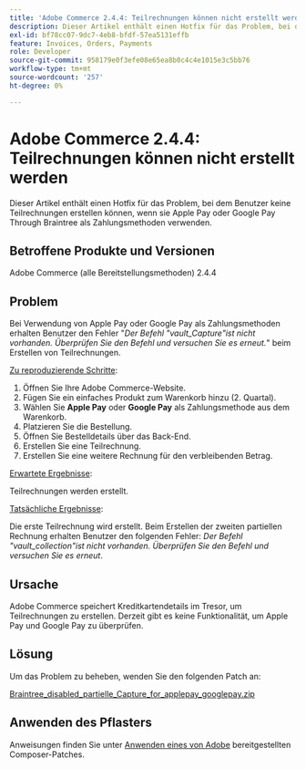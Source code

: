 ```yaml
---
title: 'Adobe Commerce 2.4.4: Teilrechnungen können nicht erstellt werden'
description: Dieser Artikel enthält einen Hotfix für das Problem, bei dem Benutzer keine Teilrechnungen erstellen können, wenn sie Apple Pay oder Google Pay Through Braintree als Zahlungsmethoden verwenden.
exl-id: bf78cc07-9dc7-4eb8-bfdf-57ea5131effb
feature: Invoices, Orders, Payments
role: Developer
source-git-commit: 958179e0f3efe08e65ea8b0c4c4e1015e3c5bb76
workflow-type: tm+mt
source-wordcount: '257'
ht-degree: 0%

---
```


# Adobe Commerce 2.4.4: Teilrechnungen können nicht erstellt werden

Dieser Artikel enthält einen Hotfix für das Problem, bei dem Benutzer keine Teilrechnungen erstellen können, wenn sie Apple Pay oder Google Pay Through Braintree als Zahlungsmethoden verwenden.

## Betroffene Produkte und Versionen

Adobe Commerce (alle Bereitstellungsmethoden) 2.4.4

## Problem

Bei Verwendung von Apple Pay oder Google Pay als Zahlungsmethoden erhalten Benutzer den Fehler &quot;*Der Befehl &quot;vault_Capture&quot;ist nicht vorhanden. Überprüfen Sie den Befehl und versuchen Sie es erneut.*&quot; beim Erstellen von Teilrechnungen.

<u>Zu reproduzierende Schritte</u>:

1. Öffnen Sie Ihre Adobe Commerce-Website.
1. Fügen Sie ein einfaches Produkt zum Warenkorb hinzu (2. Quartal).
1. Wählen Sie **Apple Pay** oder **Google Pay** als Zahlungsmethode aus dem Warenkorb.
1. Platzieren Sie die Bestellung.
1. Öffnen Sie Bestelldetails über das Back-End.
1. Erstellen Sie eine Teilrechnung.
1. Erstellen Sie eine weitere Rechnung für den verbleibenden Betrag.

<u>Erwartete Ergebnisse</u>:

Teilrechnungen werden erstellt.

<u>Tatsächliche Ergebnisse</u>:

Die erste Teilrechnung wird erstellt. Beim Erstellen der zweiten partiellen Rechnung erhalten Benutzer den folgenden Fehler: *Der Befehl &quot;vault_collection&quot;ist nicht vorhanden. Überprüfen Sie den Befehl und versuchen Sie es erneut*.

## Ursache

Adobe Commerce speichert Kreditkartendetails im Tresor, um Teilrechnungen zu erstellen. Derzeit gibt es keine Funktionalität, um Apple Pay und Google Pay zu überprüfen.

## Lösung

Um das Problem zu beheben, wenden Sie den folgenden Patch an:

[Braintree_disabled_partielle_Capture_for_applepay_googlepay.zip](assets/braintree-disabled-partial-capture-for-applepay-googlepay.zip)

## Anwenden des Pflasters

Anweisungen finden Sie unter [Anwenden eines von Adobe](/help/how-to/general/how-to-apply-a-composer-patch-provided-by-magento.md) bereitgestellten Composer-Patches.
